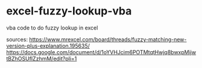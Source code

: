 # excel-fuzzy-lookup-vba
vba code to do fuzzy lookup in excel

sources: 
https://www.mrexcel.com/board/threads/fuzzy-matching-new-version-plus-explanation.195635/
https://docs.google.com/document/d/1oYVHJcim6POTMtqtHwjq8bwxpMijwtBZhOSUfIZzhmM/edit?pli=1
